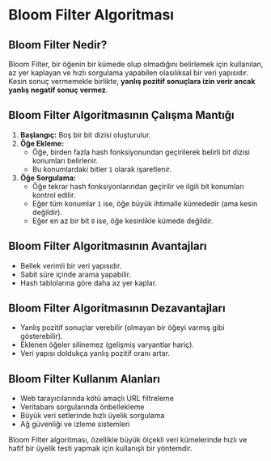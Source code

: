 # Bloom Filter Algoritması

## Bloom Filter Nedir?

Bloom Filter, bir öğenin bir kümede olup olmadığını belirlemek için kullanılan, az yer kaplayan ve hızlı sorgulama yapabilen olasılıksal bir veri yapısıdır. Kesin sonuç vermemekle birlikte, **yanlış pozitif sonuçlara izin verir ancak yanlış negatif sonuç vermez**.

## Bloom Filter Algoritmasının Çalışma Mantığı

1. **Başlangıç:** Boş bir bit dizisi oluşturulur.
2. **Öğe Ekleme:**
   - Öğe, birden fazla hash fonksiyonundan geçirilerek belirli bit dizisi konumları belirlenir.
   - Bu konumlardaki bitler `1` olarak işaretlenir.
3. **Öğe Sorgulama:**
   - Öğe tekrar hash fonksiyonlarından geçirilir ve ilgili bit konumları kontrol edilir.
   - Eğer tüm konumlar `1` ise, öğe büyük ihtimalle kümededir (ama kesin değildir).
   - Eğer en az bir bit `0` ise, öğe kesinlikle kümede değildir.

## Bloom Filter Algoritmasının Avantajları

- Bellek verimli bir veri yapısıdır.
- Sabit süre içinde arama yapabilir.
- Hash tablolarına göre daha az yer kaplar.

## Bloom Filter Algoritmasının Dezavantajları

- Yanlış pozitif sonuçlar verebilir (olmayan bir öğeyi varmış gibi gösterebilir).
- Eklenen öğeler silinemez (gelişmiş varyantlar hariç).
- Veri yapısı doldukça yanlış pozitif oranı artar.

## Bloom Filter Kullanım Alanları

- Web tarayıcılarında kötü amaçlı URL filtreleme
- Veritabanı sorgularında önbellekleme
- Büyük veri setlerinde hızlı üyelik sorgulama
- Ağ güvenliği ve izleme sistemleri

Bloom Filter algoritması, özellikle büyük ölçekli veri kümelerinde hızlı ve hafif bir üyelik testi yapmak için kullanışlı bir yöntemdir.
